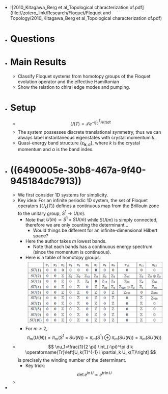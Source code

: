 - ![2010_Kitagawa_Berg et al_Topological characterization of.pdf](file://zotero_link/Research/Floquet/Floquet and Topology/2010_Kitagawa_Berg et al_Topological characterization of.pdf)
- # Questions
- # Main Results
	- Classify Floquet systems from homotopy groups of the Floquet evolution operator and the effective Hamiltonian
	- Show the relation to chiral edge modes and pumping.
- # Setup
	- $$
	  U(T)=\mathcal{T} e^{-i \int_0^T H(t) d t}
	  $$
	- The system possesses discrete translational symmetry, thus we can always label instantaneous eigenstates with crystal momentum $k$.
	- Quasi-energy band structure $\left\{\varepsilon_{\mathbf{k}, \alpha}\right\}$, where $k$ is the crystal momentum and $\alpha$ is the band index.
- # ((6490005e-30b8-467a-9f40-945184dc7913))
	- We first consider 1D systems for simplicity.
	- Key idea: For an infinite periodic 1D system, the set of Floquet operators $\{U_k(T)\}$ defines a continuous map from the Brillouin zone to the unitary group, $S^1 \to U(m)$.
		- Note that $U(m) \simeq S^1 \times SU(m)$ while $SU(m)$ is simply connected, therefore we are only counting the determinant...
			- Would things be different for an infinite-dimensional Hilbert space?
		- Here the author takes $m$ lowest bands.
			- Note that each bands has a continuous energy spectrum (since the momentum is continuous).
		- Here is a table of homotopy groups:
		  ![image.png](../assets/image_1687159500240_0.png)
		- For $m \geq 2$,
		  $$
		  \pi_m(U(N))=\pi_m\left(S^1 \times S U(N)\right)=\pi_m\left(S^1\right) \oplus \pi_m(S U(N))=\pi_m(S U(N))
		  $$
	- $$
	  \nu_1=\frac{1}{2 \pi} \int_{-\pi}^\pi d k \operatorname{Tr}\left[U_k(T)^{-1} i \partial_k U_k(T)\right]
	  $$
	  is precisely the winding number of the determinant.
		- Key trick: 
		  $$\det e^{\ln U}=e^{\operatorname{tr} \ln U}$$
	-
-